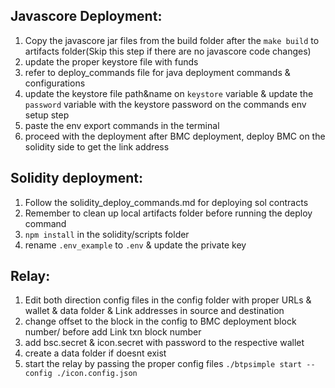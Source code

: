 
Javascore Deployment:
---------------------------------------------------------------------------------------------------------------------------------------------------------------

1. Copy the javascore jar files from the build folder after the `make build` to artifacts folder(Skip this step if there are no javascore code changes)
2. update the proper keystore file with funds 
3. refer to deploy_commands file for java deployment commands & configurations
4. update the keystore file path&name on `keystore` variable & update the `password` variable with the keystore password on the commands env setup step
5. paste the env export commands in the terminal
6. proceed with the deployment after BMC deployment, deploy BMC on the solidity side to get the link address


Solidity deployment:
---------------------------------------------------------------------------------------------------------------------------------------------------------------

1. Follow the solidity_deploy_commands.md for deploying sol contracts
2. Remember to clean up local artifacts folder before running the deploy command
2. `npm install` in the solidity/scripts folder
3. rename `.env_example` to `.env` & update the private key


Relay:
---------------------------------------------------------------------------------------------------------------------------------------------------------------

1. Edit both direction config files in the config folder with proper URLs & wallet & data folder & Link addresses in source and destination
2. change offset to the block in the config to BMC deployment block number/ before add Link txn block number
3. add bsc.secret & icon.secret with password to the respective wallet
4. create a data folder if doesnt exist
5. start the relay by passing the proper config files
`./btpsimple start --config ./icon.config.json`